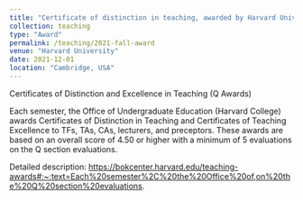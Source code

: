 ```yaml
---
title: "Certificate of distinction in teaching, awarded by Harvard University"
collection: teaching
type: "Award"
permalink: /teaching/2021-fall-award
venue: "Harvard University"
date: 2021-12-01
location: "Cambridge, USA"
---
```


Certificates of Distinction and Excellence in Teaching (Q Awards)

Each semester, the Office of Undergraduate Education (Harvard College) awards Certificates of Distinction in Teaching and Certificates of Teaching Excellence to TFs, TAs, CAs, lecturers, and preceptors. These awards are based on an overall score of 4.50 or higher with a minimum of 5 evaluations on the Q section evaluations.

Detailed description: https://bokcenter.harvard.edu/teaching-awards#:~:text=Each%20semester%2C%20the%20Office%20of,on%20the%20Q%20section%20evaluations.
